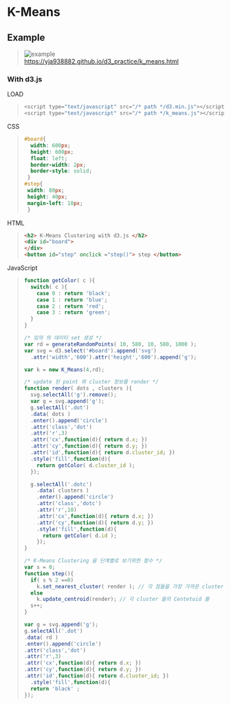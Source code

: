 # K-Means 
## Example
> ![example](https://github.com/yja938882/DSJS/blob/master/k_means/example_k_mean.png)  
> https://yja938882.github.io/d3_practice/k_means.html

### With d3.js
LOAD
> ```javascript
> <script type="text/javascript" src="/* path */d3.min.js"></script>
> <script type="text/javascript" src="/* path */k_means.js"></script>
> ```
CSS
> ```css
> #board{
>   width: 600px;
>   height: 600px;
>   float: left;
>   border-width: 2px;
>   border-style: solid;
>  }
> #step{
>  width: 80px;
>  height: 40px;
>  margin-left: 10px;
>  }
>```
HTML
> ```html
> <h2> K-Means Clustering with d3.js </h2>	
> <div id="board">		
> </div>
> <button id="step" onclick ="step()"> step </button>
> ```
JavaScript
> ```javascript
> function getColor( c ){
>   switch( c ){
>     case 0 : return 'black';
>     case 1 : return 'blue';
>     case 2 : return 'red';
>     case 3 : return 'green';
>   }
> }
> 
> /* 임의 의 데이터 set 생성 */ 
> var rd = generateRandomPoints( 10, 580, 10, 580, 1000 );
> var svg = d3.select('#board').append('svg')
>   .attr('width','600').attr('height','600').append('g');
> 
> var k = new K_Means(4,rd);
> 
> /* update 된 point 와 cluster 정보를 render */
> function render( dots , clusters ){
>   svg.selectAll('g').remove();
>   var g = svg.append('g');
>   g.selectAll('.dot')
>   .data( dots )
>   .enter().append('circle')
>   .attr('class','dot')
>   .attr('r',3)
>   .attr('cx',function(d){ return d.x; })
>   .attr('cy',function(d){ return d.y; })
>   .attr('id',function(d){ return d.cluster_id; })
>   .style('fill',function(d){
>     return getColor( d.cluster_id );
>   });
>
>   g.selectAll('.dotc')
>     .data( clusters )
>     .enter().append('circle')
>     .attr('class','dotc')
>     .attr('r',10)
>     .attr('cx',function(d){ return d.x; })
>     .attr('cy',function(d){ return d.y; })
>     .style('fill',function(d){
>       return getColor( d.id );
>     });
> }
> 
> /* K-Means Clustering 을 단계별로 보기위한 함수 */
> var s = 0;
> function step(){
>   if( s % 2 ==0)
>     k.set_nearest_cluster( render ); // 각 점들을 가장 가까운 cluster 에 할당
>   else
>     k.update_centroid(render); // 각 cluster 들의 Centetoid 를 
>   s++;
> }
>
> var g = svg.append('g');
> g.selectAll('.dot')
> .data( rd )
> .enter().append('circle')
> .attr('class','dot')
> .attr('r',3)
> .attr('cx',function(d){ return d.x; })
> .attr('cy',function(d){ return d.y; })
> .attr('id',function(d){ return d.cluster_id; })
>   .style('fill',function(d){
>   return 'black' ;
> });
> ```
